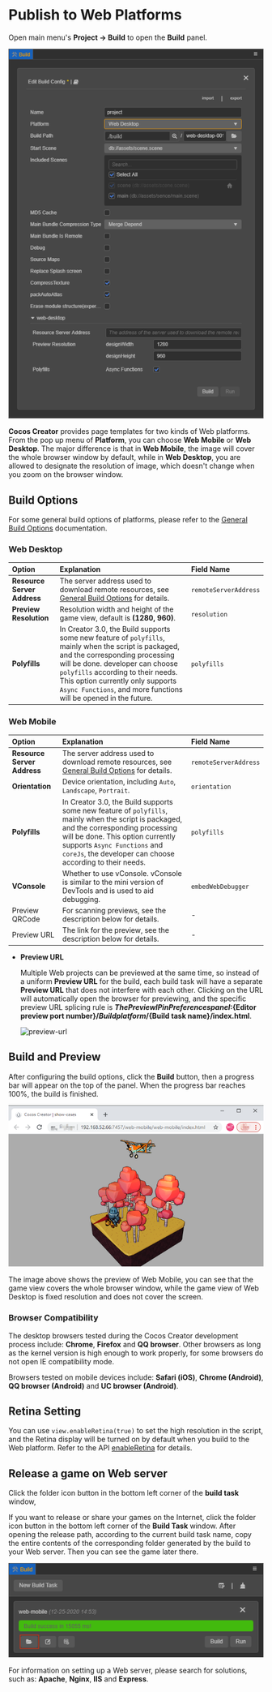 # Publish to Web Platforms

Open main menu's **Project -> Build** to open the **Build** panel.

![web](publish-web/web.png)

**Cocos Creator** provides page templates for two kinds of Web platforms. From the pop up menu of **Platform**, you can choose **Web Mobile** or **Web Desktop**. The major difference is that in **Web Mobile**, the image will cover the whole browser window by default, while in **Web Desktop**, you are allowed to designate the resolution of image, which doesn't change when you zoom on the browser window.

## Build Options

For some general build options of platforms, please refer to the [General Build Options](build-options.md) documentation.

### Web Desktop

| Option | Explanation | Field Name |
| :-- | :-- | :-- |
| **Resource Server Address** | The server address used to download remote resources, see [General Build Options](build-options.md#resource-server-address) for details. | `remoteServerAddress` |
| **Preview Resolution** | Resolution width and height of the game view, default is **(1280, 960)**. | `resolution` |
| **Polyfills** | In Creator 3.0, the Build supports some new feature of `polyfills`, mainly when the script is packaged, and the corresponding processing will be done. developer can choose `polyfills` according to their needs. This option currently only supports `Async Functions`, and more functions will be opened in the future. | `polyfills` |

### Web Mobile

| Option | Explanation | Field Name |
| :-- | :-- | :-- |
| **Resource Server Address** | The server address used to download remote resources, see [General Build Options](build-options.md#resource-server-address) for details. | `remoteServerAddress` |
| **Orientation** | Device orientation, including `Auto`, `Landscape`, `Portrait`. | `orientation` |
| **Polyfills** | In Creator 3.0, the Build supports some new feature of `polyfills`, mainly when the script is packaged, and the corresponding processing will be done. This option currently supports `Async Functions` and `coreJs`, the developer can choose according to their needs. | `polyfills` |
| **VConsole** | Whether to use vConsole. vConsole is similar to the mini version of DevTools and is used to aid debugging. | `embedWebDebugger` |
| Preview QRCode | For scanning previews, see the description below for details. | - |
| Preview URL | The link for the preview, see the description below for details. | - |

- **Preview URL**

  Multiple Web projects can be previewed at the same time, so instead of a uniform **Preview URL** for the build, each build task will have a separate **Preview URL** that does not interfere with each other. Clicking on the URL will automatically open the browser for previewing, and the specific preview URL splicing rule is **${The Preview IP in Preferences panel}:${Editor preview port number}/${Build platform}/${Build task name}/index.html**.

  ![preview-url](publish-web/preview-url.jpg)

## Build and Preview

After configuring the build options, click the **Build** button, then a progress bar will appear on the top of the panel. When the progress bar reaches 100%, the build is finished.

![web mobile](publish-web/web-mobile.png)

The image above shows the preview of Web Mobile, you can see that the game view covers the whole browser window, while the game view of Web Desktop is fixed resolution and does not cover the screen.

### Browser Compatibility

The desktop browsers tested during the Cocos Creator development process include: **Chrome**, **Firefox** and **QQ browser**. Other browsers as long as the kernel version is high enough to work properly, for some browsers do not open IE compatibility mode.

Browsers tested on mobile devices include: **Safari (iOS)**, **Chrome (Android)**, **QQ browser (Android)** and **UC browser (Android)**.

## Retina Setting

You can use `view.enableRetina(true)` to set the high resolution in the script, and the Retina display will be turned on by default when you build to the Web platform. Refer to the API [enableRetina](https://docs.cocos.com/creator/3.0/api/en/classes/core.view-2.html#enableretina) for details.

## Release a game on Web server

Click the folder icon button in the bottom left corner of the **build task** window,

If you want to release or share your games on the Internet, click the folder icon button in the bottom left corner of the **Build Task** window. After opening the release path, according to the current build task name, copy the entire contents of the corresponding folder generated by the build to your Web server. Then you can see the game later there.

![web mobile](publish-web/web-folder.png)

For information on setting up a Web server, please search for solutions, such as: **Apache**, **Nginx**, **IIS** and **Express**.
